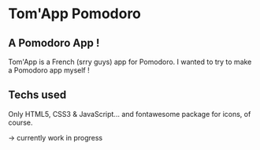# Tom'App Pomodoro
## A Pomodoro App !
Tom'App is a French (srry guys) app for Pomodoro. I wanted to try to make a Pomodoro app myself !

## Techs used
Only HTML5, CSS3 & JavaScript... and fontawesome package for icons, of course.

-> currently work in progress